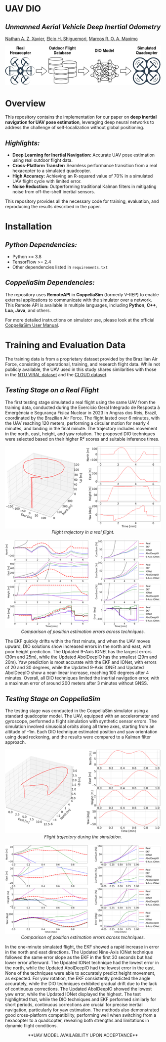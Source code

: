 # **UAV DIO**
## ***Unmanned Aerial Vehicle Deep Inertial Odometry***

[Nathan A. Z. Xavier](http://lattes.cnpq.br/2088578568009855),
[Elcio H. Shiguemori](http://lattes.cnpq.br/7243145638158319),
[Marcos R. O. A. Maximo](http://lattes.cnpq.br/1610878342077626)

<p align="center">
<img src="https://github.com/nathanxavier/UAV_DIO/blob/701b1211c8c59c28623a351f632b636eb7d26b24/Figures/Engineering%20Analysis%20with%20Boundary%20Elements.png">
</p>


# **Overview**
This repository contains the implementation for our paper on **deep inertial navigation for UAV pose estimation**, leveraging deep neural networks to address the challenge of self-localization without global positioning.

## ***Highlights:***
- **Deep Learning for Inertial Navigation:** Accurate UAV pose estimation using real outdoor flight data.  
- **Cross-Platform Transfer:** Seamless performance transition from a real hexacopter to a simulated quadcopter.  
- **High Accuracy:** Achieving an R-squared value of 70% in a simulated UAV flight cycle with limited error.  
- **Noise Reduction:** Outperforming traditional Kalman filters in mitigating noise from off-the-shelf inertial sensors.

This repository provides all the necessary code for training, evaluation, and reproducing the results described in the paper.


# **Installation**
## ***Python Dependencies:***
- Python >= 3.8
- TensorFlow >= 2.4
- Other dependencies listed in `requirements.txt`

## ***CoppeliaSim Dependencies:***
The repository uses **RemoteAPI** in **CoppeliaSim** (formerly V-REP) to enable external applications to communicate with the simulator over a network. This Remote API is available in multiple languages, including **Python**, **C++**, **Lua**, **Java**, and others.

For more detailed instructions on simulator use, please look at the official [CoppeliaSim User Manual](https://manual.coppeliarobotics.com/index.html).


# **Training and Evaluation Data**
The training data is from a proprietary dataset provided by the Brazilian Air Force, consisting of operational, training, and research flight data. While not publicly available, the UAV used in this study shares similarities with those in the [NTU VIRAL dataset](https://doi.org/10.1177/02783649211052312) and the [CLOUD dataset](https://www.dynsyslab.org/cloud-dataset).

## ***Testing Stage on a Real Flight***
The first testing stage simulated a real flight using the same UAV from the training data, conducted during the Exercício Geral Integrado de Resposta à Emergência e Segurança Física Nuclear in 2023 in Angras dos Reis, Brazil, coordinated by the Brazilian Air Force. The flight lasted over 6 minutes, with the UAV reaching 120 meters, performing a circular motion for nearly 4 minutes, and landing in the final minute. The trajectory includes movement in the north, east, height, and yaw rotation. The proposed DIO techniques were selected based on their higher R² scores and suitable inference times.

<p align="center">
  <img src="https://github.com/nathanxavier/UAV_DIO/blob/f0c464c43296a785207d4464a172ed4d65704c5a/Figures/FLY_Teste.png">
  <br>
  <em>Flight trajectory in a real flight.</em>
  <br><br>
  <img src="https://github.com/nathanxavier/UAV_DIO/blob/f0c464c43296a785207d4464a172ed4d65704c5a/Figures/FLY_Compara.png">
  <br>
  <em>Comparison of position estimation errors across techniques.</em>
</p>

The EKF quickly drifts within the first minute, and when the UAV moves upward, DIO solutions show increased errors in the north and east, with poor height prediction. The Updated 9-Axis IONEt has the largest errors (30m and 25m), while the Updated AbolDeepIO has the smallest (29m and 20m). Yaw prediction is most accurate with the EKF and IONet, with errors of 20 and 30 degrees, while the Updated 9-Axis IONEt and Updated AbolDeepIO show a near-linear increase, reaching 100 degrees after 4 minutes. Overall, all DIO techniques limited the inertial navigation error, with a maximum error of around 200 meters after 3 minutes without GNSS.

## ***Testing Stage on CoppeliaSim***
The testing stage was conducted in the CoppeliaSim simulator using a standard quadcopter model. The UAV, equipped with an accelerometer and gyroscope, performed a flight simulation with synthetic sensor errors. The simulation involved sinusoidal orbits along all three axes, starting from an altitude of -1m. Each DIO technique estimated position and yaw orientation using dead reckoning, and the results were compared to a Kalman filter approach.

<p align="center">
  <img src="https://github.com/nathanxavier/UAV_DIO/blob/f0c464c43296a785207d4464a172ed4d65704c5a/Figures/Coppelia_Teste.png">
  <br>
  <em>Flight trajectory during the simulation.</em>
  <br><br>
  <img src="https://github.com/nathanxavier/UAV_DIO/blob/3789f2fd43106c4d38633de7850de41ba587f665/Figures/Coppelia_Compara.png">
  <br>
  <em>Comparison of position estimation errors across techniques.</em>
</p>

In the one-minute simulated flight, the EKF showed a rapid increase in error in the north and east directions. The Updated Nine-Axis IONet technique followed the same error slope as the EKF in the first 30 seconds but had lower error afterward. The Updated IONet technique had the lowest error in the north, while the Updated AbolDeepIO had the lowest error in the east. None of the techniques were able to accurately predict height movement, as expected. For yaw rotation, the EKF consistently predicted the angle accurately, while the DIO techniques exhibited gradual drift due to the lack of continuous corrections. The Updated AbolDeepIO showed the lowest yaw error, while the Updated IONet displayed the highest. The test highlighted that, while the DIO techniques and EKF performed similarly for short periods, continuous corrections are crucial for precise inertial navigation, particularly for yaw estimation. The methods also demonstrated good cross-platform compatibility, performing well when switching from a hexacopter to a quadcopter, revealing both strengths and limitations in dynamic flight conditions.

<p align="center">
**UAV MODEL AVAILABILITY UPON ACCEPTANCE**
</p>
